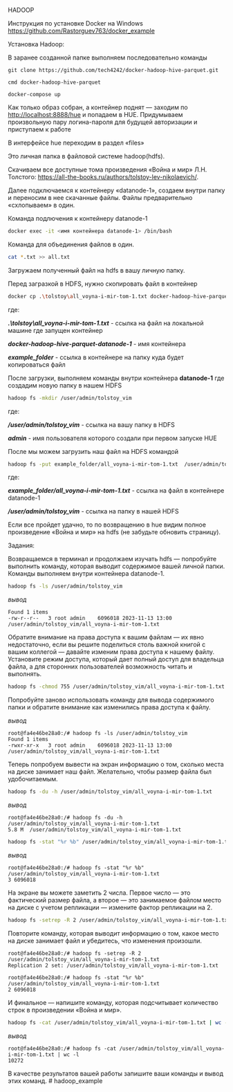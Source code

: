 HADOOP

Инструкция по установке Docker на Windows <https://github.com/Rastorguev763/docker_example>

Установка Hadoop:

В заранее созданной папке выполняем последовательно команды

```
git clone https://github.com/tech4242/docker-hadoop-hive-parquet.git
```

```
cmd docker-hadoop-hive-parquet
```

```
docker-compose up
```

Как только образ собран, а контейнер поднят — заходим по <http://localhost:8888/hue> и попадаем в HUE. Придумываем произвольную пару логина-пароля для будущей авторизации и приступаем к работе

В интерфейсе hue переходим в раздел «files»

Это личная папка в файловой системе hadoop(hdfs).

Скачиваем все доступные тома произведения «Война и мир» Л.Н. Толстого: <https://all-the-books.ru/authors/tolstoy-lev-nikolaevich/>.

Далее подключаемся к контейнеру «datanode-1», создаем внутри папку и переносим в нее скачанные файлы. Файлы предварительно «схлопываем» в один.

Команда подлючения к контейнеру datanode-1

```bash
docker exec -it <имя контейнера datanode-1> /bin/bash
```

Команда для объединения файлов в один.

```bash
cat *.txt >> all.txt
```

Загружаем полученный файл на hdfs в вашу личную папку.

Перед загразкой в HDFS, нужно скопировать файл в контейнер

```bash
docker cp .\tolstoy\all_voyna-i-mir-tom-1.txt docker-hadoop-hive-parquet-datanode-1:example_folder
```

где:

***.\tolstoy\all_voyna-i-mir-tom-1.txt*** - ссылка на файл на локальной машине где запущен контейнер

***docker-hadoop-hive-parquet-datanode-1*** - имя контейнера

***example_folder*** - ссылка в контейнере на папку куда будет копироваться файл

После загрузки, выполняем команды внутри контейнера **datanode-1** где создадим новую папку в нашем HDFS

```bash
hadoop fs -mkdir /user/admin/tolstoy_vim
```

где:

***/user/admin/tolstoy_vim*** - ссылка на вашу папку в HDFS

***admin*** - имя пользователя которого создали при первом запуске HUE

После мы можем загрузить наш файл на HDFS командой

```bash
hadoop fs -put example_folder/all_voyna-i-mir-tom-1.txt  /user/admin/tolstoy_vim
```

где:

***example_folder/all_voyna-i-mir-tom-1.txt*** - ссылка на файл в контейнере datanode-1

***/user/admin/tolstoy_vim*** - ссылка на папку в нашей HDFS

Если все пройдет удачно, то по возвращению в hue видим полное произведение «Война и мир» на hdfs (не забудьте обновить страницу).

Задания:

Возвращаемся в терминал и продолжаем изучать hdfs — попробуйте выполнить команду, которая выводит содержимое вашей личной папки.
Команды выполняем внутри контейнера datanode-1.

```bash
hadoop fs -ls /user/admin/tolstoy_vim
```

*вывод*

```
Found 1 items
-rw-r--r--   3 root admin    6096018 2023-11-13 13:00 /user/admin/tolstoy_vim/all_voyna-i-mir-tom-1.txt
```

Обратите внимание на права доступа к вашим файлам — их явно недостаточно, если вы решите поделиться столь важной книгой с вашим коллегой — давайте изменим права доступа к нашему файлу. Установите режим доступа, который дает полный доступ для владельца файла, а для сторонних пользователей возможность читать и выполнять.

```bash
hadoop fs -chmod 755 /user/admin/tolstoy_vim/all_voyna-i-mir-tom-1.txt
```

Попробуйте заново использовать команду для вывода содержимого папки и обратите внимание как изменились права доступа к файлу.

*вывод*

```
root@fa4e46be28a0:/# hadoop fs -ls /user/admin/tolstoy_vim
Found 1 items
-rwxr-xr-x   3 root admin    6096018 2023-11-13 13:00 /user/admin/tolstoy_vim/all_voyna-i-mir-tom-1.txt
```

Теперь попробуем вывести на экран информацию о том, сколько места на диске занимает наш файл. Желательно, чтобы размер файла был удобочитаемым.

```bash
hadoop fs -du -h /user/admin/tolstoy_vim/all_voyna-i-mir-tom-1.txt
```

*вывод*

```
root@fa4e46be28a0:/# hadoop fs -du -h /user/admin/tolstoy_vim/all_voyna-i-mir-tom-1.txt
5.8 M  /user/admin/tolstoy_vim/all_voyna-i-mir-tom-1.txt
```

```bash
hadoop fs -stat "%r %b" /user/admin/tolstoy_vim/all_voyna-i-mir-tom-1.txt
```

*вывод*

```
root@fa4e46be28a0:/# hadoop fs -stat "%r %b" /user/admin/tolstoy_vim/all_voyna-i-mir-tom-1.txt
3 6096018
```

На экране вы можете заметить 2 числа. Первое число — это фактический размер файла, а второе — это занимаемое файлом место на диске с учетом репликации — измените фактор репликации на 2.

```bash
hadoop fs -setrep -R 2 /user/admin/tolstoy_vim/all_voyna-i-mir-tom-1.txt
```

Повторите команду, которая выводит информацию о том, какое место на диске занимает файл и убедитесь, что изменения произошли.

```
root@fa4e46be28a0:/# hadoop fs -setrep -R 2 /user/admin/tolstoy_vim/all_voyna-i-mir-tom-1.txt
Replication 2 set: /user/admin/tolstoy_vim/all_voyna-i-mir-tom-1.txt

root@fa4e46be28a0:/# hadoop fs -stat "%r %b" /user/admin/tolstoy_vim/all_voyna-i-mir-tom-1.txt
2 6096018
```

И финальное — напишите команду, которая подсчитывает количество строк в произведении «Война и мир».

```bash
hadoop fs -cat /user/admin/tolstoy_vim/all_voyna-i-mir-tom-1.txt | wc -l
```

*вывод*

```
root@fa4e46be28a0:/# hadoop fs -cat /user/admin/tolstoy_vim/all_voyna-i-mir-tom-1.txt | wc -l
10272
```

В качестве результатов вашей работы запишите ваши команды и вывод этих команд.
#   h a d o o p _ e x a m p l e  
 